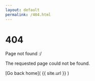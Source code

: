 ```yaml
---
layout: default
permalink: /404.html
---
```


# 404

Page not found :/

The requested page could not be found.

[Go back home]( {{ site.url }} )

